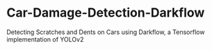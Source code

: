 # Car-Damage-Detection-Darkflow
Detecting Scratches and Dents on Cars using Darkflow, a Tensorflow implementation of YOLOv2
